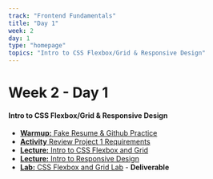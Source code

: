 ```yaml
---
track: "Frontend Fundamentals"
title: "Day 1"
week: 2
day: 1
type: "homepage"
topics: "Intro to CSS Flexbox/Grid & Responsive Design"
---
```


# Week 2 - Day 1

#### Intro to CSS Flexbox/Grid & Responsive Design
- [**Warmup:** Fake Resume & Github Practice](/frontend-fundamentals/week-2/day-1/lecture-materials/fake-resume/)
- [**Activity** Review Project 1 Requirements](/unit-projects/unit-one-project-requirements/)
- [**Lecture:** Intro to CSS Flexbox and Grid](/frontend-fundamentals/week-2/day-1/lecture-materials/intro-to-css-flexbox-and-css-grid/)
- [**Lecture:** Intro to Responsive Design](/frontend-fundamentals/week-2/day-1/lecture-materials/intro-to-responsive-design/)
- [**Lab:** CSS Flexbox and Grid Lab](/frontend-fundamentals/week-2/day-1/labs/flexbox-and-grid-lab/) - **Deliverable**


